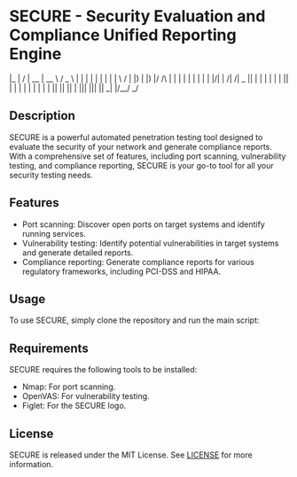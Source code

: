 # SECURE - Security Evaluation and Compliance Unified Reporting Engine

|_ | / | __ | __ \ / _ \ | | | | | |
| | | \ / | |) | |) |/ /\ | | | | | |
| | | |/| | /| /| _ || | | | | |
| || | | | | | | | | | || || || |
||| ||| || _| |/__/ _/

## Description
SECURE is a powerful automated penetration testing tool designed to evaluate the security of your network and generate compliance reports. With a comprehensive set of features, including port scanning, vulnerability testing, and compliance reporting, SECURE is your go-to tool for all your security testing needs.

## Features
- Port scanning: Discover open ports on target systems and identify running services.
- Vulnerability testing: Identify potential vulnerabilities in target systems and generate detailed reports.
- Compliance reporting: Generate compliance reports for various regulatory frameworks, including PCI-DSS and HIPAA.

## Usage
To use SECURE, simply clone the repository and run the main script:


## Requirements
SECURE requires the following tools to be installed:
- Nmap: For port scanning.
- OpenVAS: For vulnerability testing.
- Figlet: For the SECURE logo.

## License
SECURE is released under the MIT License. See [LICENSE](LICENSE) for more information.

